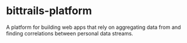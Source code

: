 bittrails-platform
==================

A platform for building web apps that rely on aggregating data from and finding correlations between personal data streams.
